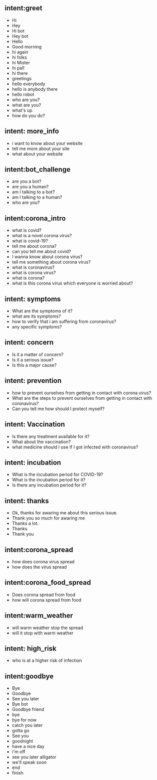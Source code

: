 ## intent:greet
- Hi
- Hey
- Hi bot
- Hey bot
- Hello
- Good morning
- hi again
- hi folks
- hi Mister
- hi pal!
- hi there
- greetings
- hello everybody
- hello is anybody there
- hello robot
- who are you?
- what are you?
- what's up
- how do you do?

## intent: more_info
- i want to know about your website
- tell me more about your site
- what about your website
 
## intent:bot_challenge
- are you a bot?
- are you a human?
- am I talking to a bot?
- am I talking to a human?
- who are you?

## intent:corona_intro
- what is covid?
- what is a novel corona virus?
- what is covid-19?
- tell me about corona?
- can you tell me about covid?
- I wanna know about corona virus?
- tell me something about corona virus?
- what is coronavirus?
- what is corona virus?
- what is corona?
- what is this corona virus which everyone is worried about? 

## intent: symptoms
- What are the symptoms of it?
- what are its symptoms?
- how to verify that i am suffering from coronavirus?
- any specific symptoms?

## intent: concern
- Is it a matter of concern?
- Is it a serious issue?
- Is this a major cause?

## intent: prevention
- how to prevent ourselves from getting in contact with corona virus?
- What are the steps to prevent ourselves from getting in contact with coronavirus?
- Can you tell me how should I protect myself?

## intent: Vaccination
- Is there any treatment available for it?
- What about the vaccination?
- what medicine should I use If I got infected with coronavirus?

## intent: incubation
- What is the incubation period for COVID-19?
- What is the incubation period for it?
- Is there any incubation period for it?

## intent: thanks
- Ok, thanks for awaring me about this serious issue.
- Thank you so much for awaring me
- Thanks a lot.
- Thanks
- Thank you

## intent:corona_spread
- how does corona virus spread
- how does the virus spread

## intent:corona_food_spread
- Does corona spread from food
- how will corona spread from food

## intent:warm_weather
- will warm weather stop the spread
- will it stop with warm weather

## intent: high_risk
- who is at a higher risk of infection

## intent:goodbye
- Bye
- Goodbye
- See you later
- Bye bot
- Goodbye friend
- bye
- bye for now
- catch you later
- gotta go
- See you
- goodnight
- have a nice day
- i'm off
- see you later alligator
- we'll speak soon
- end
- finish